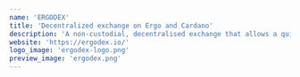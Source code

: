 ```yaml
---
name: 'ERGODEX'
title: 'Decentralized exchange on Ergo and Cardano'
description: 'A non-custodial, decentralised exchange that allows a quick, effortless and secure transfer of liquidity between the Ergo and Cardano networks.'
website: 'https://ergodex.io/'
logo_image: 'ergodex-logo.png'
preview_image: 'ergodex.png'
---
```

